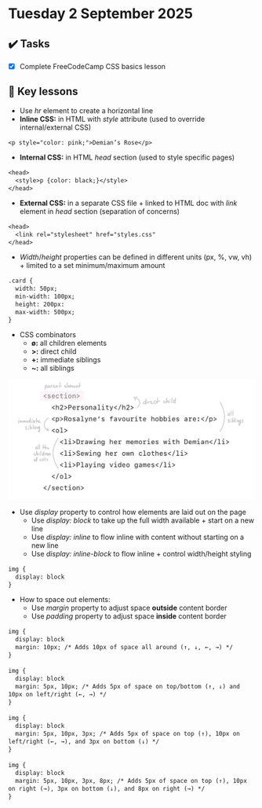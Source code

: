 # Tuesday 2 September 2025

## ✔️ Tasks

- [x] Complete FreeCodeCamp CSS basics lesson

## 📓 Key lessons

- Use *hr* element to create a horizontal line
- **Inline CSS:** in HTML with *style* attribute (used to override internal/external CSS)
```
<p style="color: pink;">Demian’s Rose</p>
```
- **Internal CSS:** in HTML *head* section (used to style specific pages)
```
<head>
  <style>p {color: black;}</style>
</head>
```
- **External CSS:** in a separate CSS file + linked to HTML doc with *link* element in *head* section (separation of concerns)
```
<head>
  <link rel="stylesheet" href="styles.css"
</head>
```
- *Width*/*height* properties can be defined in different units (px, %, vw, vh) + limited to a set minimum/maximum amount
```
.card {
  width: 50px;
  min-width: 100px;
  height: 200px:
  max-width: 500px;
}
```
- CSS combinators
	- **ø:** all children elements
	- **>:** direct child
	- **+:** immediate siblings
	- **~:** all siblings

![CSS Combinators example](https://github.com/demiansrose/dev-diaries/blob/07f3bc59ca0ab05fd7c3103485ea6b32c235c5df/assets/css-combinators-example.jpg)

- Use *display* property to control how elements are laid out on the page
	- Use *display: block* to take up the full width available + start on a new line
	- Use *display: inline* to flow inline with content without starting on a new line
	- Use *display: inline-block* to flow inline + control width/height styling
```
img {
  display: block
}
```
- How to space out elements:
	- Use *margin* property to adjust space **outside** content border
	- Use *padding* property to adjust space **inside** content border
```
img {
  display: block
  margin: 10px; /* Adds 10px of space all around (↑, ↓, ←, →) */
}

img {
  display: block
  margin: 5px, 10px; /* Adds 5px of space on top/bottom (↑, ↓) and 10px on left/right (←, →) */
}

img {
  display: block
  margin: 5px, 10px, 3px; /* Adds 5px of space on top (↑), 10px on left/right (←, →), and 3px on bottom (↓) */
}

img {
  display: block
  margin: 5px, 10px, 3px, 8px; /* Adds 5px of space on top (↑), 10px on right (→), 3px on bottom (↓), and 8px on right (→) */
}
```
